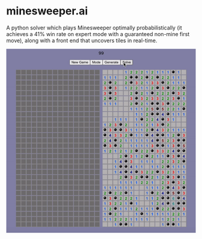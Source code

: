 # minesweeper.ai
A python solver which plays Minesweeper optimally probabilistically (it achieves a 41% win rate on expert mode with a guaranteed non-mine first move), along with a front end that uncovers tiles in real-time. 

![](minesweeper_demo.gif)
